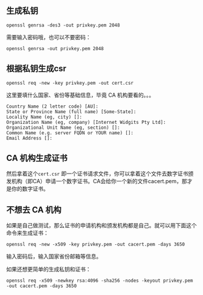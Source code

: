 ## 生成私钥
```
openssl genrsa -des3 -out privkey.pem 2048
```
需要输入密码哦，也可以不要密码：
```
openssl genrsa -out privkey.pem 2048
```

## 根据私钥生成csr
```
openssl req -new -key privkey.pem -out cert.csr
```
这里要填什么国家、省份等基础信息，毕竟 CA 机构要看的。。。
```
Country Name (2 letter code) [AU]:
State or Province Name (full name) [Some-State]:
Locality Name (eg, city) []:
Organization Name (eg, company) [Internet Widgits Pty Ltd]:
Organizational Unit Name (eg, section) []:
Common Name (e.g. server FQDN or YOUR name) []:
Email Address []:
```

## CA 机构生成证书
然后拿着这个`cert.csr` 即一个证书请求文件，你可以拿着这个文件去数字证书颁发机构（即CA）申请一个数字证书。CA会给你一个新的文件cacert.pem，那才是你的数字证书。

## 不想去 CA 机构
如果是自己做测试，那么证书的申请机构和颁发机构都是自己。就可以用下面这个命令来生成证书：
```
openssl req -new -x509 -key privkey.pem -out cacert.pem -days 3650  
```
输入密码后，输入国家省份邮箱等信息。

如果还想更简单的生成私钥和证书：
```
openssl req -x509 -newkey rsa:4096 -sha256 -nodes -keyout privkey.pem -out cacert.pem -days 3650
```
